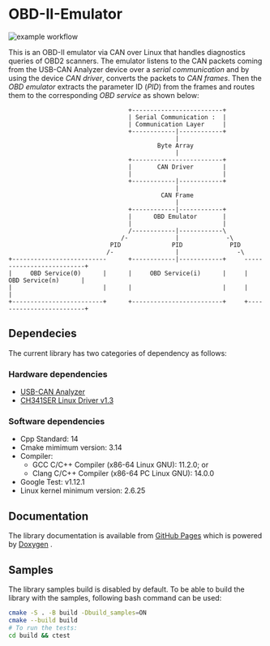 # OBD-II-Emulator
![example workflow](https://github.com/langroodi/OBD-II-Emulator/actions/workflows/cmake.yml/badge.svg)

This is an OBD-II emulator via CAN over Linux that handles diagnostics queries of OBD2 scanners. The emulator listens to the CAN packets coming from the USB-CAN Analyzer device over a *serial communication* and by using the device *CAN driver*, converts the packets to *CAN frames*. Then the *OBD emulator* extracts the parameter ID (*PID*) from the frames and routes them to the corresponding *OBD service* as shown below:

```
                                 +-------------------------+                                
                                 | Serial Communication :  |                                
                                 | Communication Layer     |                                
                                 +------------|------------+                                
                                              |                                             
                                         Byte Array                                         
                                              |                                             
                                 +-------------------------+                                
                                 |       CAN Driver        |                                
                                 |                         |                                
                                 +------------|------------+                                
                                              |                                             
                                          CAN Frame                                         
                                              |                                             
                                 +------------|------------+                                
                                 |      OBD Emulator       |                                
                                 |                         |                                
                                 /------------|------------\                                
                               /-             |             -\                              
                            PID              PID             PID                            
                           /-                 |                -\                           
+--------------------------      +------------|------------+     --------------------------+
|     OBD Service(0)      |      |     OBD Service(i)      |     |     OBD Service(n)      |
|                         |      |                         |     |                         |
+-------------------------+      +-------------------------+     +-------------------------+
```

## Dependecies
The current library has two categories of dependency as follows:

### Hardware dependencies
- [USB-CAN Analyzer](https://github.com/SeeedDocument/USB-CAN-Analyzer)
- [CH341SER Linux Driver v1.3](https://github.com/SeeedDocument/USB-CAN-Analyzer/tree/master/res/Driver)

### Software dependencies
- Cpp Standard: 14
- Cmake mimimum version: 3.14
- Compiler:
    - GCC C/C++ Compiler (x86-64 Linux GNU): 11.2.0; or
    - Clang C/C++ Compiler (x86-64 PC Linux GNU): 14.0.0
- Google Test: v1.12.1
- Linux kernel minimum version: 2.6.25

## Documentation
The library documentation is available from [GitHub Pages](https://langroodi.github.io/OBD-II-Emulator/) which is powered by [Doxygen](https://www.doxygen.nl/index.html) .

## Samples
The library samples build is disabled by default. To be able to build the library with the samples, following bash command can be used:
```bash
cmake -S . -B build -Dbuild_samples=ON
cmake --build build
# To run the tests:
cd build && ctest
```
